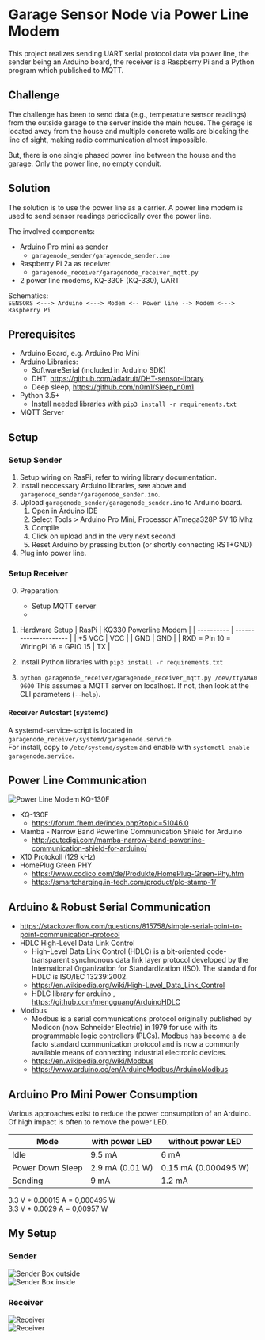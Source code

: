 

Garage Sensor Node via Power Line Modem
=======================================

This project realizes sending UART serial protocol data via power line, the sender being an Arduino board, the receiver is a Raspberry Pi and a Python program which published to MQTT.  

## Challenge
The challenge has been to send data (e.g., temperature sensor readings) from the outside garage to the server inside the main house. The gerage is located away from the house and multiple concrete walls are blocking the line of sight, making radio communication almost impossible.  

But, there is one single phased power line between the house and the garage. Only the power line, no empty conduit.  

## Solution
The solution is to use the power line as a carrier. A power line modem is used to send sensor readings periodically over the power line.  

The involved components:  
* Arduino Pro mini as sender
  * `garagenode_sender/garagenode_sender.ino`
* Raspberry Pi 2a as receiver
  * `garagenode_receiver/garagenode_receiver_mqtt.py`
* 2 power line modems, KQ-330F (KQ-330), UART

Schematics:  
`SENSORS <---> Arduino <---> Modem <-- Power line --> Modem <---> Raspberry Pi`




## Prerequisites
* Arduino Board, e.g. Arduino Pro Mini
* Arduino Libraries:
  * SoftwareSerial (included in Arduino SDK)
  * DHT, https://github.com/adafruit/DHT-sensor-library
  * Deep sleep, https://github.com/n0m1/Sleep_n0m1
* Python 3.5+
  * Install needed libraries with `pip3 install -r requirements.txt`
* MQTT Server




## Setup

### Setup Sender
1. Setup wiring on RasPi, refer to wiring library documentation.
2. Install neccessary Arduino libraries, see above and `garagenode_sender/garagenode_sender.ino`.
3. Upload `garagenode_sender/garagenode_sender.ino` to Arduino board.
   1. Open in Arduino IDE
   2. Select Tools > Arduino Pro Mini, Processor ATmega328P 5V 16 Mhz
   3. Compile 
   5. Click on upload and in the very next second
   5. Reset Arduino by pressing button (or shortly connecting RST+GND)
4. Plug into power line.


### Setup Receiver
0. Preparation:
   * Setup MQTT server
   * 
1. Hardware Setup
   | RasPi      | KQ330 Powerline Modem |
   | ---------- | --------------------- |
   | +5 VCC     | VCC |
   | GND        | GND |
   | RXD = Pin 10 = WiringPi 16 = GPIO 15       | TX  |

2. Install Python libraries with `pip3 install -r requirements.txt`

3. `python garagenode_receiver/garagenode_receiver_mqtt.py /dev/ttyAMA0 9600` 
   This assumes a MQTT server on localhost. If not, then look at the CLI parameters (`--help`).


#### Receiver Autostart (systemd)
A systemd-service-script is located in `garagenode_receiver/systemd/garagenode.service`.  
For install, copy to `/etc/systemd/system` and enable with `systemctl enable garagenode.service`.


## Power Line Communication
![Power Line Modem KQ-130F](doc/kq-130f_kq330.jpg)

* KQ-130F
	* https://forum.fhem.de/index.php?topic=51046.0
* Mamba - Narrow Band Powerline Communication Shield for Arduino
	* http://cutedigi.com/mamba-narrow-band-powerline-communication-shield-for-arduino/
* X10 Protokoll (129 kHz)
* HomePlug Green PHY
	* https://www.codico.com/de/Produkte/HomePlug-Green-Phy.htm
	* https://smartcharging.in-tech.com/product/plc-stamp-1/


## Arduino & Robust Serial Communication
* https://stackoverflow.com/questions/815758/simple-serial-point-to-point-communication-protocol
* HDLC High-Level Data Link Control
  * High-Level Data Link Control (HDLC) is a bit-oriented code-transparent synchronous data link layer protocol developed by the International Organization for Standardization (ISO). The standard for HDLC is ISO/IEC 13239:2002. 
  * https://en.wikipedia.org/wiki/High-Level_Data_Link_Control
  * HDLC library for arduino , https://github.com/mengguang/ArduinoHDLC
* Modbus
  * Modbus is a serial communications protocol originally published by Modicon (now Schneider Electric) in 1979 for use with its programmable logic controllers (PLCs). Modbus has become a de facto standard communication protocol and is now a commonly available means of connecting industrial electronic devices.
  * https://en.wikipedia.org/wiki/Modbus
  * https://www.arduino.cc/en/ArduinoModbus/ArduinoModbus


## Arduino Pro Mini Power Consumption
Various approaches exist to reduce the power consumption of an Arduino. Of high impact is often to remove the power LED.

| Mode             | with power LED  | without power LED    |
| ---------------- | --------------- | -------------------- |
| Idle             | 9.5 mA          | 6 mA                 |
| Power Down Sleep | 2.9 mA (0.01 W) | 0.15 mA (0.000495 W) |
| Sending          | 9 mA            | 1.2 mA               | 

3.3 V * 0.00015 A = 0,000495 W  
3.3 V * 0.0029 A = 0,00957 W   


## My Setup

### Sender
![Sender Box outside](doc/garagenode_sender_v1_box.jpg)  
![Sender Box inside](doc/garagenode_sender_v2_box.jpg)  

### Receiver
![Receiver](doc/garagenode_receiver_v2_1.jpg)  
![Receiver](doc/garagenode_receiver_v2_2.jpg)  

